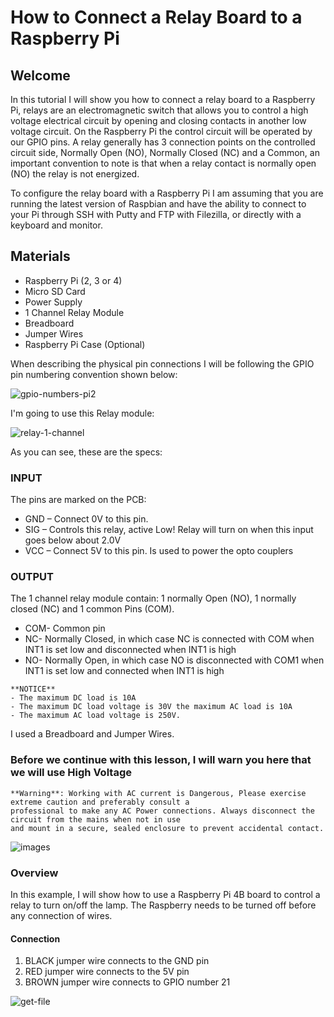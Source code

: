 # How to Connect a Relay Board to a Raspberry Pi

## Welcome

In this tutorial I will show you how to connect a relay board to a Raspberry Pi, relays are an electromagnetic switch 
that allows you to control a high voltage electrical circuit by opening and closing contacts in another low voltage circuit.
On the Raspberry Pi the control circuit will be operated by our GPIO pins. 
A relay generally has 3 connection points on the controlled circuit side, Normally Open (NO), Normally
Closed (NC) and a Common, an important convention to note is that when a relay contact is normally open (NO) the relay is not energized.

To configure the relay board with a Raspberry Pi I am assuming that you are running the latest version of Raspbian and have the ability to connect to your Pi through SSH with Putty and FTP with Filezilla, or directly with a keyboard and monitor.

## Materials

- Raspberry Pi (2, 3 or 4)
- Micro SD Card
- Power Supply
- 1 Channel Relay Module
- Breadboard
- Jumper Wires
- Raspberry Pi Case (Optional)

When describing the physical pin connections I will be following the GPIO pin numbering convention shown below:


![gpio-numbers-pi2](https://user-images.githubusercontent.com/37834935/163717196-4cc701b7-647d-4bcd-ae16-114b431b0941.png#gh-dark-mode-only)


I'm going to use this Relay module:

![relay-1-channel](https://user-images.githubusercontent.com/37834935/163720586-d0cd0745-edbf-4b4c-8d0b-30a627488bf0.jpg)

As you can see, these are the specs:

### INPUT

The pins are marked on the PCB:

- GND – Connect 0V to this pin.
- SIG  – Controls this relay, active Low! Relay will turn on when this input goes below about 2.0V
- VCC – Connect 5V to this pin. Is used to power the opto couplers

### OUTPUT

The 1 channel relay module contain: 1 normally Open (NO), 1 normally closed (NC) and 1 common Pins (COM).

- COM- Common pin
- NC- Normally Closed, in which case NC is connected with COM when INT1 is set low and disconnected when INT1 is high
- NO- Normally Open, in which case NO is disconnected with COM1 when INT1 is set low and connected when INT1 is high

```
**NOTICE**
- The maximum DC load is 10A
- The maximum DC load voltage is 30V the maximum AC load is 10A 
- The maximum AC load voltage is 250V.
```

I used a Breadboard and Jumper Wires.

### Before we continue with this lesson, I will warn you here that we will use High Voltage

```
**Warning**: Working with AC current is Dangerous, Please exercise extreme caution and preferably consult a
professional to make any AC Power connections. Always disconnect the circuit from the mains when not in use
and mount in a secure, sealed enclosure to prevent accidental contact.
```

![images](https://user-images.githubusercontent.com/37834935/163721569-5ade3326-4494-4ae5-a49e-f5eb174611b0.png)

### Overview
In this example, I will show how to use a Raspberry Pi 4B board to control a relay to turn on/off the lamp.
The Raspberry needs to be turned off before any connection of wires.

#### Connection

1. BLACK jumper wire connects to the GND pin
2. RED jumper wire connects to the 5V pin
3. BROWN jumper wire connects to GPIO number 21

![get-file](https://user-images.githubusercontent.com/37834935/163721105-124bfa9d-94e5-49f9-9adb-42669308bade.jpg)


